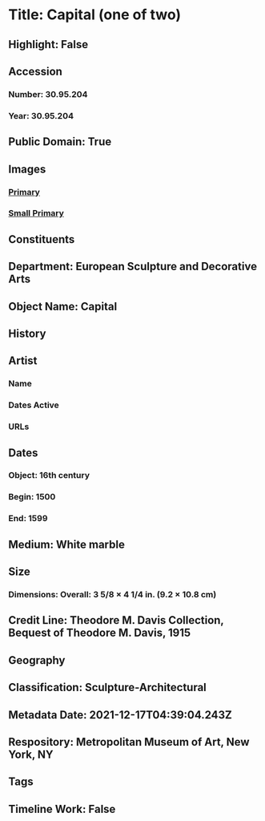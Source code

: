 # Title: Capital (one of two)
## Highlight: False
## Accession
### Number: 30.95.204
### Year: 30.95.204
## Public Domain: True
## Images
### [Primary](https://images.metmuseum.org/CRDImages/es/original/80623.jpg)
### [Small Primary](https://images.metmuseum.org/CRDImages/es/web-large/80623.jpg)
## Constituents
## Department: European Sculpture and Decorative Arts
## Object Name: Capital
## History
## Artist
### Name
### Dates Active
### URLs
## Dates
### Object: 16th century
### Begin: 1500
### End: 1599
## Medium: White marble
## Size
### Dimensions: Overall: 3 5/8 × 4 1/4 in. (9.2 × 10.8 cm)
## Credit Line: Theodore M. Davis Collection, Bequest of Theodore M. Davis, 1915
## Geography
## Classification: Sculpture-Architectural
## Metadata Date: 2021-12-17T04:39:04.243Z
## Respository: Metropolitan Museum of Art, New York, NY
## Tags
## Timeline Work: False